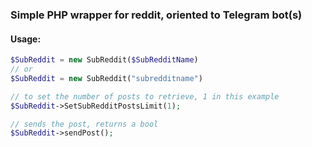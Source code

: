 ### Simple PHP wrapper for reddit, oriented to Telegram bot(s)
#### Usage:
```php
$SubReddit = new SubReddit($SubRedditName)
// or
$SubReddit = new SubReddit("subredditname")

// to set the number of posts to retrieve, 1 in this example
$SubReddit->SetSubRedditPostsLimit(1);

// sends the post, returns a bool
$SubReddit->sendPost();
```